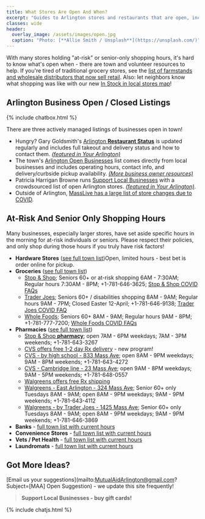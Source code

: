 ```yaml
---
title: What Stores Are Open And When?
excerpt: "Guides to Arlington stores and restaurants that are open, including hours."
classes: wide
header:
  overlay_image: /assets/images/open.jpg
  caption: "Photo: [**Allie Smith / Unsplash**](https://unsplash.com/)"
---
```


With many stores holding "at-risk" or senior-only shopping hours, it's hard to know what's open when - there are town and volunteer resources to help.  If you're tired of traditional grocery stores, see the [list of farmstands and wholesale distributors that now sell retail](/food/).  Also: let neighbors know what shopping was like with our new [In Stock in local stores map](/instock/)!

## Arlington Business Open / Closed Listings

{% include chatbox.html %}

There are three actively managed listings of businesses open in town!

- Hungry?  Gary Goldsmith's [Arlington **Restaurant Status**](https://bit.ly/ArlingtonRestaurantStatus) is updated regularly and includes full takeout and delivery status and how to contact them. [_(featured in Your Arlington)_](https://www.yourarlington.com/easyblog/entry/19-biz/2736-takeout-032620.html)
- The town's [Arlington Open Businesses](https://docs.google.com/spreadsheets/d/1o9EW1jBsm95ucDC2cCcpRVLtMPJVUbrJEg5fTyYrqwQ/) list comes directly from local businesses and includes operating hours, contact info, and delivery/curbside pickup availability. [_(More business owner resources)_](https://www.arlingtonma.gov/departments/planning-community-development/economic-development/covid-19-resources)
- Patricia Harrigan Browne runs [Support Local Businesses](https://docs.google.com/spreadsheets/d/1H8XgJ5soHNKMIpXmyrfP3BHs0nHHx2Rb9IVxCRqIl9g/edit?fbclid=IwAR1d2LJ0RM7UBXgNRq74Vbueoxk3QbIMHSPOS5R4niP4LA9NAN21_RP-dvU) with a crowdsourced list of open Arlington stores. [_(featured in Your Arlington)_](https://www.yourarlington.com/easyblog/entry/19-biz/2730-helpbiz-031720.html).
- Outside of Arlington, [MassLive has a large list of store changes due to COVID](https://www.masslive.com/coronavirus/2020/03/coronavirus-shutdowns-whats-open-whats-closed-in-massachusetts.html).

## At-Risk And Senior Only Shopping Hours

Many businesses, especially larger stores, have set aside specific hours in the morning for at-risk individuals or seniors.  Please respect their policies, and only shop during those hours if you truly have risk factors!

- **Hardware Stores** ([see full town list](https://docs.google.com/spreadsheets/d/1o9EW1jBsm95ucDC2cCcpRVLtMPJVUbrJEg5fTyYrqwQ/edit#rangeid=1519572707))Open, limited hours - best bet is order online for pickup.
- **Groceries** ([see full town list](https://docs.google.com/spreadsheets/d/1o9EW1jBsm95ucDC2cCcpRVLtMPJVUbrJEg5fTyYrqwQ/edit#rangeid=1623707714))
  - [Stop & Shop](https://stores.stopandshop.com/ma/arlington/905-massachusetts-avenue); Seniors 60+ or at-risk shopping 6AM - 7:30AM; Regular hours 7:30AM - 8PM; +1-781-646-3625; [Stop & Shop COVID FAQs](https://insidestopandshop.us/)
  - [Trader Joes](https://locations.traderjoes.com/ma/arlington/505/); Seniors 60+ / disabilities shopping 8AM - 9AM; Regular hours 9AM - 7PM; Closed Easter 12-April; +1-781-646-9138; [Trader Joes COVID FAQ](https://www.traderjoes.com/announcements)
  - [Whole Foods](https://www.wholefoodsmarket.com/stores/arlington-ma); Seniors 60+ 8AM - 9AM; Regular hours 9AM - 8PM; +1-781-777-7200; [Whole Foods COVID FAQs](https://www.wholefoodsmarket.com/company-info/covid-19-response)
- **Pharmacies** ([see full town list](https://docs.google.com/spreadsheets/d/1o9EW1jBsm95ucDC2cCcpRVLtMPJVUbrJEg5fTyYrqwQ/edit#rangeid=753500446))
  - [Stop & Shop **pharmacy**](https://pharmacy.stopandshop.com/ma/arlington/905-massachusetts-avenue); open 7AM - 6PM weekdays; 7AM - 3PM weekends; +1-781-643-3267
  - [CVS offers free 1-2 day Rx delivery](https://www.cvs.com/content/delivery?icid=cvs-home-covid19-banner-Rx-delivery) - new program!
  - [CVS - by high school - 833 Mass Ave](https://www.cvs.com/store-locator/cvs-pharmacy-address/833+Mass+Avenue-Arlington-MA-02476/storeid=278); open 8AM - 9PM weekdays; 9AM - 8PM weekends; +1-781-643-4272
  - [CVS - Cambridge line - 23 Mass Ave](https://www.cvs.com/store-locator/cvs-pharmacy-address/23+Massachusetts+Avenue-Arlington-MA-02474/storeid=130); open 9AM - 8PM weekdays; 9AM - 5PM weekends; +1-781-648-0557
  - [Walgreens offers free Rx shipping](https://www.walgreens.com/topic/pharmacy/walgreens-express.jsp)
  - [Walgreens - East Arlington - 324 Mass Ave](https://www.walgreens.com/locator/walgreens-324+massachusetts+ave-arlington-ma-02474/id=1864); Senior 60+ only Tuesdays 8AM - 9AM; open 8AM - 9PM weekdays; 9AM - 9PM weekends; +1-781-643-4112
  - [Walgreens - by Trader Joes - 1425 Mass Ave](https://www.walgreens.com/locator/walgreens-1425+massachusetts+ave-arlington-ma-02476/id=3112); Senior 60+ only Tuesdays 8AM - 9AM; open 8AM - 9PM weekdays; 9AM - 9PM weekends; +1-781-646-3869
- **Banks** - [full town list with current hours](https://docs.google.com/spreadsheets/d/1o9EW1jBsm95ucDC2cCcpRVLtMPJVUbrJEg5fTyYrqwQ/edit#rangeid=881031451)
- **Convenience Stores** - [full town list with current hours](https://docs.google.com/spreadsheets/d/1o9EW1jBsm95ucDC2cCcpRVLtMPJVUbrJEg5fTyYrqwQ/edit#rangeid=1382185614)
- **Vets / Pet Health** - [full town list with current hours](https://docs.google.com/spreadsheets/d/1o9EW1jBsm95ucDC2cCcpRVLtMPJVUbrJEg5fTyYrqwQ/edit#rangeid=1749410876)
- **Laundromats** - [full town list with current hours](https://docs.google.com/spreadsheets/d/1o9EW1jBsm95ucDC2cCcpRVLtMPJVUbrJEg5fTyYrqwQ/edit#rangeid=1774500099)

## Got More Ideas?

[Email us your suggestions](mailto:MutualAidArlington@gmail.com?Subject=[MAA] Open Suggestion) - we update this site frequently!

> **Support Local Businesses - buy gift cards!** <span style="color: #339933"><i class="fa fa-credit-card"></i></span>

{% include chatjs.html %}